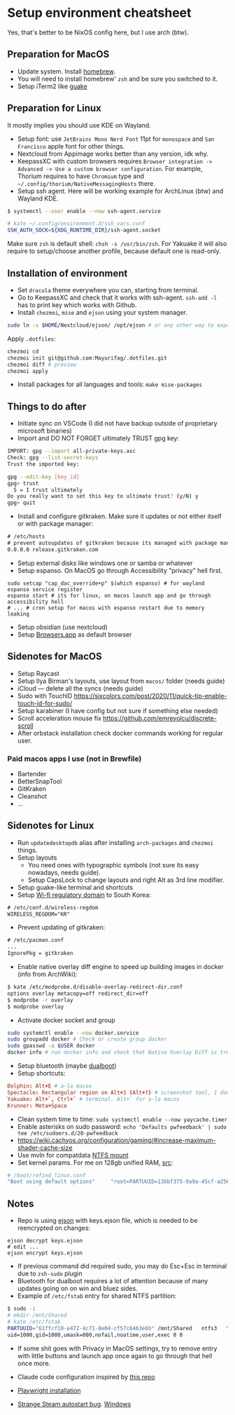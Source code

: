 # Setup environment cheatsheet

Yes, that's better to be NixOS config here, but I use arch (btw).

## Preparation for MacOS

* Update system. Install [homebrew](https://brew.sh/).
* You will need to install homebrew' `zsh` and be sure you switched to it.
* Setup iTerm2 like [guake](https://stackoverflow.com/questions/30850430/iterm2-hide-show-like-guake)

## Preparation for Linux

It mostly implies you should use KDE on Wayland.

* Setup font: use `JetBrains Mono Nerd Font` 11pt for `monospace` and
  `San Francisco` apple font for other things.
* Nextcloud from Appimage works better than any version, idk why.
* KeepassXC with custom browsers requires
  `Browser integration -> Advanced -> Use a custom browser configuration`.
  For example, Thorium requires to have `Chromium` type and
  `~/.config/thorium/NativeMessagingHosts` there.
* Setup ssh agent. Here will be working example for ArchLinux (btw) and Wayland KDE.

```bash
$ systemctl --user enable --now ssh-agent.service

# kate ~/.config/environment.d/ssh_vars.conf
SSH_AUTH_SOCK=${XDG_RUNTIME_DIR}/ssh-agent.socket
```

Make sure `zsh` is default shell: `chsh -s /usr/bin/zsh`. For Yakuake it will
also require to setup/choose another profile, because default one is read-only.

## Installation of environment

* Set `dracula` theme everywhere you can, starting from terminal.
* Go to KeepassXC and check that it works with ssh-agent. `ssh-add -l` has to
  print key which works with Github.
* Install `chezmoi`, `mise` and `ejson` using your system manager.

```bash
sudo ln -s $HOME/Nextcloud/ejson/ /opt/ejson # or any other way to export your ejson key
```

Apply `.dotfiles`:

```bash
chezmoi cd
chezmoi init git@github.com:Mayurifag/.dotfiles.git
chezmoi diff # preview
chezmoi apply
```

* Install packages for all languages and tools: `make mise-packages`

## Things to do after

* Initiate sync on VSCode (I did not have backup outside of proprietary
  microsoft binaries)
* Import and DO NOT FORGET ultimately TRUST gpg key:

```bash
IMPORT: gpg --import all-private-keys.asc
Check: gpg --list-secret-keys
Trust the imported key:

gpg --edit-key [key_id]
gpg> trust
  5 = I trust ultimately
Do you really want to set this key to ultimate trust? (y/N) y
gpg> quit
```

* Install and configure gitkraken. Make sure it updates or not either itself
  or with package manager:

```txt
# /etc/hosts
# prevent autoupdates of gitkraken because its managed with package manager
0.0.0.0 release.gitkraken.com
```

* Setup external disks like windows one or samba or whatever
* Setup espanso. On MacOS go through Accessibility "privacy" hell first.

```shell
sudo setcap "cap_dac_override+p" $(which espanso) # for wayland
espanso service register
espanso start # its for linux, on macos launch app and go through accessibility hell
# ... # cron setup for macos with espanso restart due to memory leaking
```

* Setup obsidian (use nextcloud)
* Setup [Browsers.app](https://browsers.software/) as default browser

## Sidenotes for MacOS

* Setup Raycast
* Setup Ilya Birman's layouts, use layout from `macos/` folder (needs guide)
* iCloud — delete all the syncs (needs guide)
* Sudo with TouchID <https://sixcolors.com/post/2020/11/quick-tip-enable-touch-id-for-sudo/>
* Setup karabiner (I have config but not sure if something else needed)
* Scroll acceleration mouse fix <https://github.com/emreyolcu/discrete-scroll>
* After orbstack installation check docker commands working for regular user.

### Paid macos apps I use (not in Brewfile)

* Bartender
* BetterSnapTool
* GitKraken
* Cleanshot
* ...

## Sidenotes for Linux

* Run `updatedesktopdb` alias after installing `arch-packages` and `chezmoi` things.
* Setup layouts
  * You need ones with typographic symbols (not sure its easy nowadays, needs guide).
  * Setup CapsLock to change layouts and right Alt as 3rd line modifier.
* Setup guake-like terminal and shortcuts
* Setup [Wi-fi regulatory domain](https://wiki.cachyos.org/configuration/post_install_setup/#configure-wi-fi-regulatory-domain)
  to South Korea:

```txt
# /etc/conf.d/wireless-regdom
WIRELESS_REGDOM="KR"
```

* Prevent updating of gitkraken:

```txt
# /etc/pacman.conf
...
IgnorePkg = gitkraken
```

* Enable native overlay diff engine to speed up building images in docker
  (info from ArchWiki):

```bash
$ kate /etc/modprobe.d/disable-overlay-redirect-dir.conf
options overlay metacopy=off redirect_dir=off
$ modprobe -r overlay
$ modprobe overlay
```

* Activate docker socket and group

```bash
sudo systemctl enable --now docker.service
sudo groupadd docker # Check or create group docker
sudo gpasswd -a $USER docker
docker info # run docker info and check that Native Overlay Diff is true
```

* Setup bluetooth (maybe
  [dualboot](https://konfekt.github.io/blog/2023/05/21/bluetooth-sync-keys-windows-linux-dualboot#low-energy-devices))
* Setup shortcuts:

```conf
Dolphin: Alt+E # a-la macos
Spectacle: Rectangular region on Alt+1 (Alt+!) # screenshot tool, I dont think I need other functions
Yakuake: Alt+`, Ctrl+` # terminal. Alt+` for a-la macos
Krunner: Meta+Space
```

* Clean system time to time: `sudo systemctl enable --now yaycache.timer`
* Enable asterisks on sudo password: `echo 'Defaults pwfeedback' | sudo tee /etc/sudoers.d/20-pwfeedback`
* <https://wiki.cachyos.org/configuration/gaming/#increase-maximum-shader-cache-size>
* Use mvln for compatdata [NTFS mount](https://github.com/ValveSoftware/Proton/wiki/Using-a-NTFS-disk-with-Linux-and-Windows)
* Set kernel params. For me on 128gb unified RAM, [src](https://github.com/kyuz0/amd-strix-halo-toolboxes?tab=readme-ov-file#62-kernel-parameters-tested-on-fedora-42):

```sh
# /boot/refind_linux.conf
"Boot using default options"     "root=PARTUUID=13bbf375-9a9a-45cf-a256-3ea4f77ca6e0 rw nowatchdog zswap.enabled=0 amd_iommu=off amdgpu.gttsize=131072 ttm.pages_limit=33554432"
```

## Notes

* Repo is using [ejson](https://github.com/Shopify/ejson) with keys.ejson file,
  which is needed to be reencrypted on changes:

```shell
ejson decrypt keys.ejson
# edit ...
ejson encrypt keys.ejson
```

* If previous command did required sudo, you may do Esc+Esc in terminal due to
  `zsh-sudo` plugin
* Bluetooth for dualboot requires a lot of attention because of many updates
  going on on win and bluez sides.
* Example of `/etc/fstab` entry for shared NTFS partition:

```bash
$ sudo -i
# mkdir /mnt/Shared
# kate /etc/fstab
PARTUUID="61ffcf10-e472-4c71-8e04-cf57c6463e6b" /mnt/Shared   ntfs3   \
uid=1000,gid=1000,umask=000,nofail,noatime,user,exec 0 0
```

* If some shit goes with Privacy in MacOS settings, try to remove entry with
  little buttons and launch app once again to go through that hell once more.

* Claude code configuration inspired by [this repo](https://github.com/roderik/ai-rules)

* [Playwright installation](https://github.com/microsoft/playwright/issues/2621#issuecomment-2083083392)

* [Strange Steam autostart bug](https://www.reddit.com/r/Steam/comments/dbohal/how_can_i_start_up_steam_minimized/). [Windows](https://leo3418.github.io/2023/07/15/minimize-steam-for-game-shortcuts.html)
